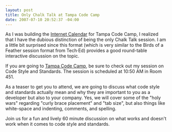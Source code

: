 ```yaml
---
layout: post
title: Only Chalk Talk at Tampa Code Camp
date: 2007-07-10 20:52:37 -04:00
---
```


As I was building the [Internet Calendar](http://geekswithblogs.net/sdorman/archive/2007/07/10/Tampa-Code-Camp-Session-Calendar.aspx) for Tampa Code Camp, I realized that I have the dubious distinction of being the only Chalk Talk session. I am a little bit surprised since this format (which is very similar to the Birds of a Feather session format from Tech·Ed) provides a good round-table interactive discussion on the topic.

If you are going to [Tampa Code Camp](http://www.tampacodecamp.com/), be sure to check out my session on Code Style and Standards. The session is scheduled at 10:50 AM in Room 451.

As a teaser to get you to attend, we are going to discuss what code style and standards actually mean and why they are important to you as a developer but also to your company. Yes, we will cover some of the "holy wars" regarding "curly brace placement" and "tab size", but also things like white-space and indenting, comments, and spelling. 

Join us for a fun and lively 60 minute discussion on what works and doesn't work when it comes to code style and standards.
